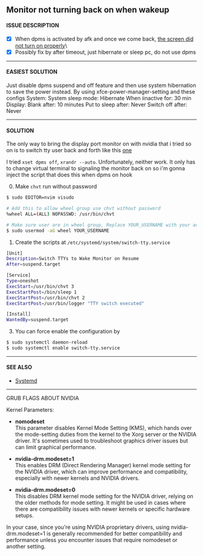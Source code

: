 ## Monitor not turning back on when wakeup

#### ISSUE DESCRIPTION

- [x] When dpms is activated by afk and once we come back, <u>the screen did not turn on properly</u>\
- [x] Possibly fix by after timeout, just hibernate or sleep pc, do not use dpms

---

#### EASIEST SOLUTION

Just disable dpms suspend and off feature and then use system hibernation to save the power instead.
By using xfce-power-manager-setting and these configs
System:
  System sleep mode: Hibernate
  When iinactive for: 30 min
Display:
  Blank after:          10 minutes
  Put to sleep after:   Never
  Switch off after:     Never


---

#### SOLUTION

The only way to bring the display port monitor on with nvidia that i tried so on is to switch tty user back and forth
like this [one](https://askubuntu.com/a/1386663/1863744)

I tried `xset dpms off`, `xrandr --auto`. Unfortunately, neither work.
It only has to change virtual terminal to signaling the monitor back on
so i'm gonna inject the script that does this when dpms on hook

0. Make `chvt` run without password
```sh
$ sudo EDITOR=nvim visudo

# Add this to allow wheel group use chvt without password
%wheel ALL=(ALL) NOPASSWD: /usr/bin/chvt

# Make sure user are in wheel group, Replace YOUR_USERNAME with your actual username.
$ sudo usermod -aG wheel YOUR_USERNAME
```

1. Create the scripts at `/etc/systemd/system/switch-tty.service`

```bash
[Unit]
Description=Switch TTYs to Wake Monitor on Resume
After=suspend.target

[Service]
Type=oneshot
ExecStart=/usr/bin/chvt 3
ExecStartPost=/bin/sleep 1
ExecStartPost=/usr/bin/chvt 2
ExecStartPost=/usr/bin/logger "TTY switch executed"

[Install]
WantedBy=suspend.target
```

3. You can force enable the configuration by

```sh
$ sudo systemctl daemon-reload
$ sudo systemctl enable switch-tty.service
```

---

#### SEE ALSO

- [Systemd](https://wiki.archlinux.org/title/Systemd#Writing_unit_files)

---

GRUB FLAGS ABOUT NVIDIA

Kernel Parameters:
  - **nomodeset**\
    This parameter disables Kernel Mode Setting (KMS), which hands over the mode-setting duties from the 
    kernel to the Xorg server or the NVIDIA driver. It's sometimes used to troubleshoot graphics driver issues but 
    can limit graphical performance.

  - **nvidia-drm.modeset=1**\
    This enables DRM (Direct Rendering Manager) kernel mode setting for the NVIDIA driver,
    which can improve performance and compatibility, especially with newer kernels and NVIDIA drivers.

  - **nvidia-drm.modeset=0**\
    This disables DRM kernel mode setting for the NVIDIA driver, relying on the older methods 
    for mode setting. It might be used in cases where there are compatibility issues with newer 
    kernels or specific hardware setups.

In your case, since you're using NVIDIA proprietary drivers, using nvidia-drm.modeset=1 is generally recommended 
for better compatibility and performance unless you encounter issues that require nomodeset or another setting.
